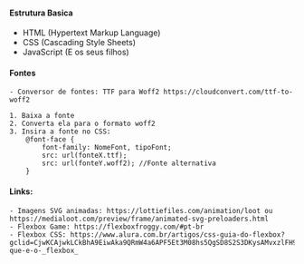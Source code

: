
#### Estrutura Basica
- HTML (Hypertext Markup Language)
- CSS (Cascading Style Sheets)
- JavaScript (E os seus filhos)

#### Fontes
    - Conversor de fontes: TTF para Woff2 https://cloudconvert.com/ttf-to-woff2

    1. Baixa a fonte
    2. Converta ela para o formato woff2
    3. Insira a fonte no CSS:
        @font-face {
            font-family: NomeFont, tipoFont;
            src: url(fonteX.ttf);
            src: url(fonteY.woff2); //Fonte alternativa
        }

#### Links:
    - Imagens SVG animadas: https://lottiefiles.com/animation/loot ou https://medialoot.com/preview/frame/animated-svg-preloaders.html
    - Flexbox Game: https://flexboxfroggy.com/#pt-br
    - Flexbox CSS: https://www.alura.com.br/artigos/css-guia-do-flexbox?gclid=CjwKCAjwkLCkBhA9EiwAka9QRmW4a6APF5Et3M08hs5QgSD8S2S3DKysAMvxzlFH9zxzHD_NqDHpGBoCSbMQAvD_BwE#o-que-e-o-_flexbox_